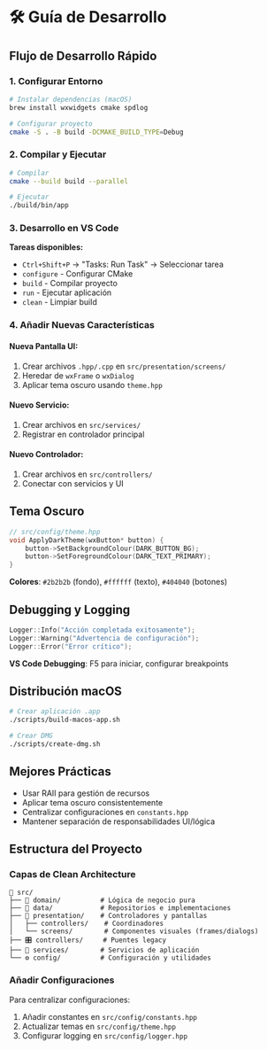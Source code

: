 # 🛠️ Guía de Desarrollo

## Flujo de Desarrollo Rápido

### 1. Configurar Entorno

```bash
# Instalar dependencias (macOS)
brew install wxwidgets cmake spdlog

# Configurar proyecto
cmake -S . -B build -DCMAKE_BUILD_TYPE=Debug
```

### 2. Compilar y Ejecutar

```bash
# Compilar
cmake --build build --parallel

# Ejecutar
./build/bin/app
```

### 3. Desarrollo en VS Code

**Tareas disponibles:**
- `Ctrl+Shift+P` → "Tasks: Run Task" → Seleccionar tarea
- `configure` - Configurar CMake
- `build` - Compilar proyecto
- `run` - Ejecutar aplicación
- `clean` - Limpiar build

### 4. Añadir Nuevas Características

#### Nueva Pantalla UI:
1. Crear archivos `.hpp/.cpp` en `src/presentation/screens/`
2. Heredar de `wxFrame` o `wxDialog`
3. Aplicar tema oscuro usando `theme.hpp`

#### Nuevo Servicio:
1. Crear archivos en `src/services/`
2. Registrar en controlador principal

#### Nuevo Controlador:
1. Crear archivos en `src/controllers/`
2. Conectar con servicios y UI

## Tema Oscuro

```cpp
// src/config/theme.hpp
void ApplyDarkTheme(wxButton* button) {
    button->SetBackgroundColour(DARK_BUTTON_BG);
    button->SetForegroundColour(DARK_TEXT_PRIMARY);
}
```

**Colores**: `#2b2b2b` (fondo), `#ffffff` (texto), `#404040` (botones)

## Debugging y Logging

```cpp
Logger::Info("Acción completada exitosamente");
Logger::Warning("Advertencia de configuración");
Logger::Error("Error crítico");
```

**VS Code Debugging**: F5 para iniciar, configurar breakpoints

## Distribución macOS

```bash
# Crear aplicación .app
./scripts/build-macos-app.sh

# Crear DMG
./scripts/create-dmg.sh
```

## Mejores Prácticas

- Usar RAII para gestión de recursos
- Aplicar tema oscuro consistentemente  
- Centralizar configuraciones en `constants.hpp`
- Mantener separación de responsabilidades UI/lógica

## Estructura del Proyecto

### Capas de Clean Architecture

```
📁 src/
├── 🎯 domain/          # Lógica de negocio pura
├── 💾 data/            # Repositorios e implementaciones
├── 🎨 presentation/    # Controladores y pantallas
│   ├── controllers/    # Coordinadores
│   └── screens/        # Componentes visuales (frames/dialogs)
├── 🎛️ controllers/     # Puentes legacy
├── 🔧 services/        # Servicios de aplicación
└── ⚙️ config/          # Configuración y utilidades
```

### Añadir Configuraciones

Para centralizar configuraciones:
1. Añadir constantes en `src/config/constants.hpp`
2. Actualizar temas en `src/config/theme.hpp` 
3. Configurar logging en `src/config/logger.hpp`
